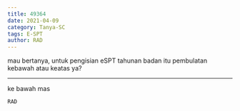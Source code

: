```yaml
---
title: 49364
date: 2021-04-09
category: Tanya-SC
tags: E-SPT
author: RAD
---
```


mau bertanya, untuk pengisian eSPT tahunan badan itu pembulatan kebawah atau keatas ya?

---

ke bawah mas

`RAD`

